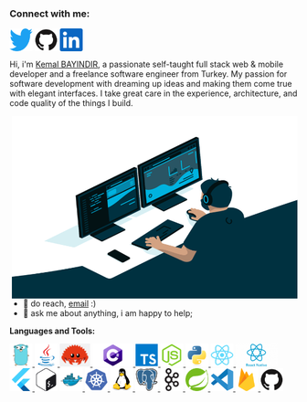 
### Connect with me:

<p align="left">
<a href="https://twitter.com/kemalbayindir" target="blank"><img align="center" src="icons/twitter.svg" alt="kemalbayindir" height="40" /></a>
<a href="https://github.com/kemalbayindir" target="blank"><img align="center" src="icons/github.svg" alt="kemalbayindir" height="40" /></a>
<a href="https://www.linkedin.com/in/kemal-bayindir-98b77032/" target="blank"><img align="center" src="icons/linkedin.svg" alt="kemalbayindir" height="40" /></a>
</p>

Hi, i'm [Kemal BAYINDIR](https://kemalbayindir.com/), a passionate self-taught full stack web & mobile developer and a freelance software engineer from Turkey. My passion for software development with dreaming up ideas and making them come true with elegant interfaces. I take great care in the experience, architecture, and code quality of the things I build. 

<img align="right" alt="GIF" src="icons/code.gif?raw=true" width="500" height="320" />
  
- 💼 do reach, [email](mailto:kemalbayindir@gmail.com) :)
- 💬 ask me about anything, i am happy to help;

**Languages and Tools:**  


<p align="left"> 
<a href="https://golang.org" target="_blank"> <img src="icons/go.svg" alt="go"  height="40"/> </a> 
<a href="https://www.java.com" target="_blank"> <img src="icons/java.svg" alt="java"  height="40"/> </a>
<a href="https://www.rust-lang.org" target="_blank"> <img src="icons/rustlang.png" alt="go"  height="40"/> </a> 
<a href="https://learn.microsoft.com/tr-tr/dotnet/csharp/" target="_blank"> <img src="icons/csharp.png" alt="c-sharp"  height="40"/> </a>
<a href="https://www.typescriptlang.org/" target="_blank"><img src="icons/typescript.svg" alt="typescript" width="40" height="40"/> </a>
<a href="https://www.javascript.com/" target="_blank"><img src="icons/javascript.svg" alt="javascript" width="40" height="40"/> </a>
<a href="https://www.python.org/" target="_blank"> <img src="icons/python.svg" alt="python"  height="40"/> </a>
<a href="https://reactjs.org/" target="_blank"> <img src="icons/react.svg" alt="react"  height="40"/> </a>
<a href="https://reactnative.dev/" target="_blank"> <img src="icons/reactnative.png" alt="react-native"  height="40"/> </a> 
<a href="https://flutter.dev/" target="_blank"> <img src="icons/flutter.svg" alt="flutter"  height="40"/> </a> 
<img src="icons/terminal.svg" alt="terminal/ssh"  height="40"/>
<a href="https://www.docker.com/" target="_blank"> <img src="icons/docker.svg" alt="docker"  height="40"/> </a> 
<a href="https://kubernetes.io" target="_blank"> <img src="icons/kubernetes.svg" alt="kubernetes"  height="40"/> </a>
<a href="https://www.linux.org/" target="_blank"> <img src="icons/linux.svg" alt="linux"  height="40"/> </a> 
<a href="https://www.postgresql.org" target="_blank"> <img src="icons/postgresql.svg" alt="postgresql"  height="40"/> </a> 
<a href="https://kafka.apache.org/" target="_blank"> <img src="icons/apachekafka.svg" alt="kafka"  height="40"/> </a>
<a href="https://spring.io/" target="_blank"> <img src="icons/spring.svg" alt="spring"  height="40"/> </a>
<a href="https://code.visualstudio.com/" target="_blank"> <img src="icons/vscode.svg" alt="Visual Studio Code"  height="40"/> </a>
<a href="https://firebase.google.com/" target="_blank"> <img src="icons/firebase.svg" alt="firebase"  height="40"/> </a>
<a href="https://github.com/" target="_blank"> <img src="icons/github.svg" alt="github"  height="40"/> </a>
</p>
